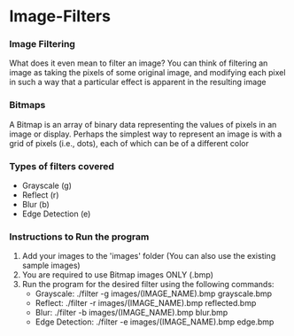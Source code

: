 # Image-Filters

### Image Filtering
What does it even mean to filter an image? You can think of filtering an image as taking the pixels of some original image, and modifying each pixel in such a way that a particular effect is apparent in the resulting image

### Bitmaps
A Bitmap is an array of binary data representing the values of pixels in an image or display. Perhaps the simplest way to represent an image is with a grid of pixels (i.e., dots), each of which can be of a different color

### Types of filters covered
 - Grayscale (g)
 - Reflect (r)
 - Blur (b)
 - Edge Detection (e)
 
### Instructions to Run the program
1.  Add your images to the 'images' folder (You can also use the existing sample images)
2.  You are required to use Bitmap images ONLY (.bmp)
3.  Run the program for the desired filter using the following commands:
    - Grayscale:  ./filter -g images/(IMAGE_NAME).bmp grayscale.bmp
    - Reflect:  ./filter -r images/(IMAGE_NAME).bmp reflected.bmp
    - Blur:  ./filter -b images/(IMAGE_NAME).bmp blur.bmp
    - Edge Detection:  ./filter -e images/(IMAGE_NAME).bmp edge.bmp
   

